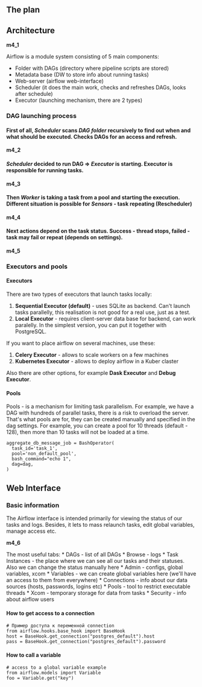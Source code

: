 ## The plan






## Architecture

**m4_1**

Airflow is a module system consisting of 5 main components:

  * Folder with DAGs (directory where pipeline scripts are stored)
  * Metadata base (DW to store info about running tasks)
  * Web-server (airflow web-interface)
  * Scheduler (it does the main work, checks and refreshes DAGs, looks after schedule)
  * Executor (launching mechanism, there are 2 types)



### DAG launching process

#### First of all, *Scheduler* scans *DAG folder* recursively to find out when and what should be executed. Checks DAGs for an access and refresh.

**m4_2**

#### *Scheduler* decided to run DAG => *Executor* is starting. Executor is responsible for running tasks.

**m4_3**

#### Then *Worker* is taking a task from a pool and starting the execution. Different situation is possible for *Sensors*  - task repeating (Rescheduler)

**m4_4**

#### Next actions depend on the task status. Success - thread stops, failed - task may fail or repeat (depends on settings).

**m4_5**

### Executors and pools

#### Executors

There are two types of executors that launch tasks locally:
  1) **Sequential Executor (default)** - uses SQLite as backend. Can't launch tasks parallelly, this realisation is not good for a real use, just as a test.
  2) **Local Executor** - requires client-server data base for backend, can work paralelly. In the simplest version, you can put it together with PostgreSQL.

If you want to place airflow on several machines, use these:
  1) **Celery Executor** - allows to scale workers on a few machines
  2) **Kubernetes Executor** - allows to deploy airflow in a Kuber claster

Also there are other options, for example **Dask Executor** and **Debug Executor**.


#### Pools

Pools - is a mechanism for limiting task parallelism. For example, we have a DAG with hundreds of parallel tasks, there is a risk to overload the server. That's what pools are for, they can be created manually and specified in the dag settings.
For example, you can create a pool for 10 threads (default - 128), then more than 10 tasks will not be loaded at a time.

    aggregate_db_message_job = BashOperator(
      task_id='task_1',
      pool='non_default_pool',
      bash_command="echo 1",
      dag=dag,
    )



## Web Interface

### Basic information

The Airflow interface is intended primarily for viewing the status of our tasks and logs.
Besides, it lets to mass relaunch tasks, edit global variables, manage access etc.

**m4_6**


The most useful tabs:
    * DAGs - list of all DAGs
    * Browse - logs
      * Task Instances - the place where we can see all our tasks and their statuses. Also we can change the status manually here
    * Admin - configs, global variables, xcom
      * Variables - we can create global variables here (we'll have an access to them from everywhere)
      * Connections - info about our data sources (hosts, passwords, logins etc)
      * Pools - tool to restrict executable threads 
      * Xcom - temporary storage for data from tasks
    * Security - info about airflow users
    

#### How to get access to a connection

    # Пример доступа к переменной connection
    from airflow.hooks.base_hook import BaseHook
    host = BaseHook.get_connection("postgres_default").host
    pass = BaseHook.get_connection("postgres_default").password


#### How to call a variable

    # access to a global variable example
    from airflow.models import Variable
    foo = Variable.get("key")




